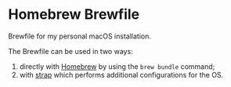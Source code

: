 # Homebrew Brewfile
Brewfile for my personal macOS installation. 

The Brewfile can be used in two ways:
1. directly with [Homebrew](https://brew.sh/) by using the `brew bundle` command;
1. with [strap](https://github.com/MikeMcQuaid/strap) which performs additional configurations for the OS.
